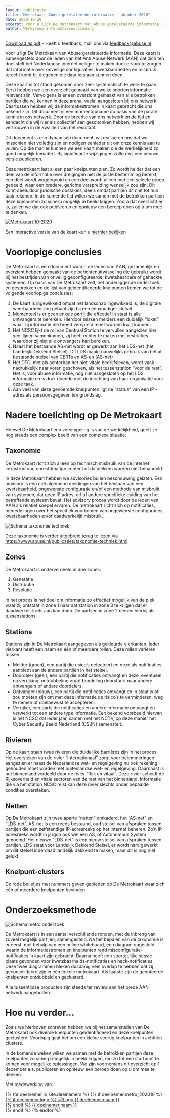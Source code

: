 ```yaml
---
layout: publicatie
title: "Metrokaart Abuse gerelateerde informatie - oktober 2020"
date: 2020-10-20
excerpt: Voor u ligt De Metrokaart van Abuse gerelateerde informatie. Deze kaart is samengesteld door de leden van het Anti Abuse Netwerk (AAN) dat zich ten doel stelt het Nederlandse internet veiliger te maken door ervoor te zorgen dat informatie over onveilige configuraties, kwetsbaarheden en misbruik terecht komt bij diegenen die daar iets aan kunnen doen.
author: Werkgroep informatievoorziening
---
```


[Download as pdf](/assets/downloads/Metrokaart%20Abuse%20gerelateerde%20Informatie%20-Oktober%202020.pdf) - Heeft u feedback, mail ons via feedback@abuse.nl.

Voor u ligt De Metrokaart van Abuse gerelateerde informatie. Deze kaart is samengesteld door de leden van het Anti Abuse Netwerk (AAN) dat zich ten doel stelt het Nederlandse internet veiliger te maken door ervoor te zorgen dat informatie over onveilige configuraties, kwetsbaarheden en misbruik terecht komt bij diegenen die daar iets aan kunnen doen.

Deze kaart is tot stand gekomen door zeer systematisch te werk te gaan. Eerst hebben we een overzicht gemaakt van welke soorten informatie relevant zijn. Vervolgens is er een overzicht gemaakt van alle betrokken partijen die wij kennen in deze arena, veelal aangesloten bij ons netwerk. Daartussen hebben wij de informatiestromen in kaart gebracht die ons bekend zijn. Dit document is een momentopname op basis van de parate kennis in ons netwerk. Door de breedte van ons netwerk en de tijd en aandacht die wij hier als collectief aan geschonken hebben, hebben wij vertrouwen in de kwaliteit van het resultaat. 

Dit document is een dynamisch document, wij realiseren ons dat we misschien niet volledig zijn en nodigen eenieder uit om onze kennis aan te vullen. Op die manier kunnen we een kaart maken die de werkelijkheid zo goed mogelijk benadert. Bij significante wijzigingen zullen wij een nieuwe versie publiceren.

Deze metrokaart laat al een paar knelpunten zien. Zo wordt helder dat een deel van de informatie over dreigingen niet de juiste bestemming bereikt, een deel wordt weggegooid en een deel wordt alleen met een selecte groep gedeeld, waar een bredere, gerichte verspreiding wenselijk zou zijn. Dit komt deels door juridische obstakels, deels omdat partijen dit niet tot hun taak rekenen. In de komende tijd willen we samen met de betrokken partijen deze knelpunten zo scherp mogelijk in beeld krijgen. Zodra dat overzicht er is, zullen we dat ook publiceren en opnieuw een beroep doen op u om mee te denken.

[<img class="responsive-img" src="/assets/img/metro_202010.jpg" alt="Metrokaart 10-2020">](/assets/img/metro_202010.jpg)

Een interactive versie van de kaart kun u [hierhier bekijken](https://miro.com/app/board/o9J_kiUF4aY=/)

Voorlopige conclusies
=====================
De Metrokaart is een document waarin de leden van AAN, gezamenlijk en overzicht hebben gemaakt van de berichtenuitwisseling die gebruikt wordt bij het bestrijden van onveilig geconfigureerde, kwetsbaarbare of gehackte systemen. 
Op basis van De Metrokaart zelf, het onderliggende onderzoek en gesprekken en de lijst van geïdentificeerde knelpunten komen we tot de volgende voorlopige conclusies:
1. De kaart is ingewikkeld omdat het landschap ingewikkeld is, de digitale weerbaarheid zou gebaat zijn bij een eenvoudiger stelsel.
2. Momenteel is er geen enkele partij die effectief in staat is alle ontvangers te bereiken. Hierdoor missen melders een duidelijk “loket” waar zij informatie die breed verspreid moet worden kwijt kunnen.
3. Het NCSC lijkt de rol van Centraal Station te vervullen aangezien hier veel lijnen samenkomen, zij heeft echter te maken met restricties waardoor zij niet alle ontvangers kan bereiken.
4. Naast het bestaande AS-net wordt er gewerkt aan het LDS-net (het Landelijk Dekkend Stelsel). Dit LDS maakt nauwelijks gebruik van het al bestaande stelsel van CERTs en AS-en (AS-net)
5. Het DTC, met als achterban het niet-vitale bedrijfsleven, wordt vaak nadrukkelijk naar voren geschoven, als het tussenstation “voor de rest”. Het is, voor abuse informatie, nog niet aangesloten op het LDS informatie en is druk doende met de inrichting van haar organisatie voor deze taak.
6. Aan veel van deze genoemde knelpunten ligt de “status” van een IP -adres als persoonsgegeven ten grondslag.

Nadere toelichting op De Metrokaart
===================================
Hoewel De Metrokaart een versimpeling is van de werkelijkheid, geeft ze nog steeds een complex beeld van een complexe situatie. 

Taxonomie
---------
De Metrokaart richt zich alleen op technisch misbruik van de internet infrastructuur, onrechtmatige content of datalekken worden niet behandeld.

In deze Metrokaart hebben we advisories buiten beschouwing gelaten. Een advisory is een niet algemene  meldingen van het bestaan van een kwetsbaarheid, ongewenste configuratie en/of een methode van misbruik van systemen, dat geen IP adres, url of andere specifieke duiding van het betreffende systeem bevat. Het advisory proces wordt door de leden van AAN als relatief soepel ervaren. De metrokaart richt zich op notificaties, mededelingen over het specifiek voorkomen van ongewenste configuraties, kwetsbaarheden en/of daadwerkelijk misbruik.

<img class="responsive-img" src="/assets/img/techniek_taxonomie.png" alt="Schema taxonomie techniek">
 
Deze taxonomie is verder uitgebreid terug te lezen via https://www.abuse.nl/publicaties/taxonomie-techniek.html

Zones
-----

De Metrokaart is onderverdeeld in drie zones:
1. Generatie
2. Distributie
3. Resolutie

In het proces is het doel om informatie zo effectief mogelijk van de plek waar zij ontstaat in zone 1 naar dat station in zone 3 te krijgen dat er daadwerkelijk iets aan kan doen. De partijen in zone 2 dienen hierbij als tussenstations.

Stations
--------
Stations zijn in De Metrokaart aangegeven als gekleurde vierkanten. Ieder vierkant heeft een naam en één of meerdere rollen. Deze rollen variëren tussen:
* Melder (groen), een partij die risico’s detecteert en deze als notificaties aanbiedt aan de andere partijen in het stelsel.
* Doordeler (geel), een partij die notificaties ontvangt en deze, eventueel na verrijking, ontdubbeling en/of bundeling doorstuurt naar andere ontvangers of andere doordelers.
* Ontvanger (blauw), een partij die notificaties ontvangt en in staat is of zou moeten zijn om met deze informatie de risico’s te verminderen, weg te nemen of doelbewust te accepteren.
* Verrijker, een partij die notificaties en andere informatie ontvangt en verwerkt tot een andere type informatie. Een bekend voorbeeld hiervan is het NCSC dat ieder jaar, samen met het NCTV, op deze manier het Cyber Security Beeld Nederland (CSBN) samenstelt. 

Rivieren
--------
Op de kaart staan twee rivieren die duidelijke barrières zijn in het proces. Het oversteken van de rivier “Internationaal” zorgt voor belemmeringen aangezien er naast de Nederlandse wet- en regelgeving nu ook rekening gehouden moet worden met buitenlandse wet- en regelgeving. Daarnaast is het binnenland verdeeld door de rivier “Rijk en vitaal”. Deze rivier scheidt de Rijksoverheid en vitale sectoren van de rest van het binnenland. Informatie die via het station NCSC reist kan deze rivier slechts onder bepaalde condities oversteken.

Netten
------
Op De Metrokaart zijn twee aparte “netten” omkaderd, het “AS-net” en “LDS-net”. AS-net is een reeds bestaand, oud stelsel van afspraken tussen partijen die een zelfstandige IP-adresreeks op het internet beheren. Zo’n IP-adresreeks wordt in jargon ook wel een AS, of Autonomous System genoemd.
Het nieuwe “LDS-net” is een nieuw stelsel van afspraken tussen partijen. LDS staat voor Landelijk Dekkend Stelsel, er wordt hard gewerkt om dit stelsel inderdaad landelijk dekkend te maken, maar dit is nog niet gelukt.

Knelpunt-clusters
-----------------
De rode bolletjes met nummers geven gebieden op De Metrokaart waar zich één of meerdere knelpunten bevinden.

Onderzoeksmethode
=================

<img class="responsive-img" src="/assets/img/metro_methode.png" alt="Schema metro onderzoek">

De Metrokaart is in een aantal verschillende ronden, met de inbreng van zoveel mogelijk partijen, samengesteld. Na het bepalen van de taxonomie is er eerst, met behulp van een online whiteboard, een diagram opgesteld waarin de informatiestromen en knelpunten rond misconfiguratie-notificaties in kaart zijn gebracht. Daarna heeft een soortgelijke sessie plaats gevonden voor kwetsbaarheids-notificaties en hack-notificaties. Deze twee diagrammen bleken dusdanig veel overlap te hebben dat zij geconsolideerd zijn in één enkele metrokaart. Als laatste zijn de genoteerde knelpunten ontdubbeld en geclusterd.

Alle tussentijdse producten zijn steeds ter review aan het brede AAN netwerk aangeboden.

Hoe nu verder…
==============
Zoals we hierboven schreven hebben we bij het samenstellen van De Metrokaart ook diverse knelpunten geïdentificeerd en deze knelpunten geclusterd. Voorlopig gaat het om een kleine veertig knelpunten in achttien clusters.

In de komende weken willen we samen met de betrokken partijen deze knelpunten zo scherp mogelijk in beeld krijgen, om zo tot een startpunt te komen voor mogelijke oplossingen. We zijn voornemens dit overzicht op 1 december a.s. publiceren en opnieuw een beroep doen op u om mee te denken.

Met medewerking van:
<div class="row">
  {% for deelnemer in site.deelnemers %}
    {% if deelnemer.metro_202010 %}
	  <div class="col grid-deelnemer s12 m6 l3 white lighten-3">
	  	<div class="center">
	  		<a href="{{ deelnemer.url }}">
	        {% if deelnemer.logo %}
	          <img class="grid-logo" alt="Logo {{ deelnemer.naam }}" title="{{ deelnemer.naam }}" src="/assets/logos/thumbs/{{ deelnemer.logo }}"><br>
	    		{% endif %}
	        <span class="flow-text deelnemer-naam">{{ deelnemer.naam }}</span>
	  		</a>
	    </div>
	  </div>
	{% endif %}
  {% endfor %}
</div>
 